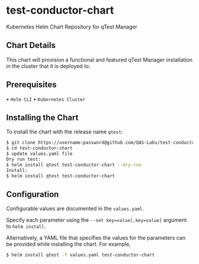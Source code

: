 # test-conductor-chart
Kubernetes Helm Chart Repository for qTest Manager

## Chart Details
This chart will provision a functional and featured qTest Manager installation in the cluster that it is deployed to.

## Prerequisites

  • `Helm CLI`
  • `Kubernetes Cluster`

## Installing the Chart

To install the chart with the release name `qtest`:
```bash
$ git clone https://username:password@github.com/QAS-Labs/test-conductor-chart.git
$ cd test-conductor-chart
$ update values.yaml file
Dry run test:
$ helm install qtest test-conductor-chart --dry-run
Install:
$ helm install qtest test-conductor-chart
```

## Configuration

Configurable values are documented in the `values.yaml`.

Specify each parameter using the `--set key=value[,key=value]` argument to `helm install`.

Alternatively, a YAML file that specifies the values for the parameters can be provided while installing the chart. For example,

```bash
$ helm install qtest -f values.yaml test-conductor-chart
```